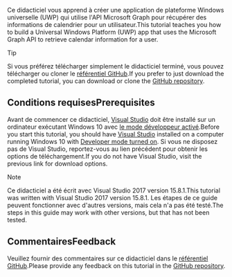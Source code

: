 <!-- markdownlint-disable MD002 MD041 -->

<span data-ttu-id="a089e-101">Ce didacticiel vous apprend à créer une application de plateforme Windows universelle (UWP) qui utilise l'API Microsoft Graph pour récupérer des informations de calendrier pour un utilisateur.</span><span class="sxs-lookup"><span data-stu-id="a089e-101">This tutorial teaches you how to build a Universal Windows Platform (UWP) app that uses the Microsoft Graph API to retrieve calendar information for a user.</span></span>

> [!TIP]
> <span data-ttu-id="a089e-102">Si vous préférez télécharger simplement le didacticiel terminé, vous pouvez télécharger ou cloner le [référentiel GitHub](https://github.com/microsoftgraph/msgraph-training-uwp).</span><span class="sxs-lookup"><span data-stu-id="a089e-102">If you prefer to just download the completed tutorial, you can download or clone the [GitHub repository](https://github.com/microsoftgraph/msgraph-training-uwp).</span></span>

## <a name="prerequisites"></a><span data-ttu-id="a089e-103">Conditions requises</span><span class="sxs-lookup"><span data-stu-id="a089e-103">Prerequisites</span></span>

<span data-ttu-id="a089e-104">Avant de commencer ce didacticiel, [Visual Studio](https://visualstudio.microsoft.com/vs/) doit être installé sur un ordinateur exécutant Windows 10 avec [le mode développeur activé](https://docs.microsoft.com/windows/uwp/get-started/enable-your-device-for-development).</span><span class="sxs-lookup"><span data-stu-id="a089e-104">Before you start this tutorial, you should have [Visual Studio](https://visualstudio.microsoft.com/vs/) installed on a computer running Windows 10 with [Developer mode turned on](https://docs.microsoft.com/windows/uwp/get-started/enable-your-device-for-development).</span></span> <span data-ttu-id="a089e-105">Si vous ne disposez pas de Visual Studio, reportez-vous au lien précédent pour obtenir les options de téléchargement.</span><span class="sxs-lookup"><span data-stu-id="a089e-105">If you do not have Visual Studio, visit the previous link for download options.</span></span>

> [!NOTE]
> <span data-ttu-id="a089e-106">Ce didacticiel a été écrit avec Visual Studio 2017 version 15.8.1.</span><span class="sxs-lookup"><span data-stu-id="a089e-106">This tutorial was written with Visual Studio 2017 version 15.8.1.</span></span> <span data-ttu-id="a089e-107">Les étapes de ce guide peuvent fonctionner avec d'autres versions, mais cela n'a pas été testé.</span><span class="sxs-lookup"><span data-stu-id="a089e-107">The steps in this guide may work with other versions, but that has not been tested.</span></span>

## <a name="feedback"></a><span data-ttu-id="a089e-108">Commentaires</span><span class="sxs-lookup"><span data-stu-id="a089e-108">Feedback</span></span>

<span data-ttu-id="a089e-109">Veuillez fournir des commentaires sur ce didacticiel dans le [référentiel GitHub](https://github.com/microsoftgraph/msgraph-training-uwp).</span><span class="sxs-lookup"><span data-stu-id="a089e-109">Please provide any feedback on this tutorial in the [GitHub repository](https://github.com/microsoftgraph/msgraph-training-uwp).</span></span>